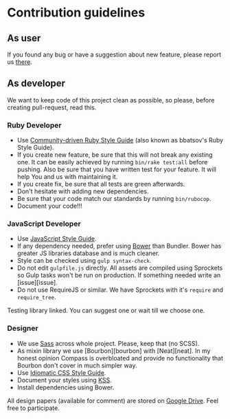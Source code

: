 # Contribution guidelines

## As user

If you found any bug or have a suggestion about new feature, please
report us [there][issues].

## As developer

We want to keep code of this project clean as possible, so please, before
creating pull-request, read this.

### Ruby Developer

- Use [Community-driven Ruby Style Guide][bbatsov] (also known as bbatsov's Ruby
  Style Guide).
- If you create new feature, be sure that this will not break any existing one.
  It can be easily achieved by running `bin/rake test:all` before pushing. Also
  be sure that you have written test for your feature. It will help You and us
  with maintaining it.
- If you create fix, be sure that all tests are green afterwards.
- Don't hesitate with adding new dependencies.
- Be sure that your code match our standards by running `bin/rubocop`.
- Document your code!!!

### JavaScript Developer

- Use [JavaScript Style Guide][airbnb].
- If any dependency needed, prefer using [Bower][bower] than Bundler. Bower has
  greater JS libraries database and is much cleaner.
- Style can be checked using `gulp syntax-check`.
- Do not edit `gulpfile.js` directly. All assets are compiled using Sprockets
  so Gulp tasks won't be run on production. If something needed write an
  [issue][issue].
- Do not use RequireJS or similar. We have Sprockets with it's `require`
  and `require_tree`.

Testing library linked. You can suggest one or wait till we choose one.

### Designer

- We use [Sass][sass] across whole project. Please, keep that (no SCSS).
- As mixin library we use [Bourbon][bourbon] with [Neat][neat]. In my honest
  opinion Compass is overbloated and provide no functionality that Bourbon
  don't cover in much simpler way.
- Use [Idiomatic CSS Style Guide][idiomatic].
- Document your styles using [KSS][kss].
- Install dependencies using Bower.

All design papers (available for comment) are stored on [Google Drive][gdrive].
Feel free to participate.

[airbnb]: https://github.com/airbnb/javascript "Airbnb JavaScript Style Guide"
[bbatsov]: https://github.com/bbatsov/ruby-style-guide "A community-driven Ruby coding style guide"
[bower]: http://bower.io/
[idiomatic]: https://github.com/necolas/idiomatic-css "Idiomatic CSS"
[issues]: https://github.com/hauleth/orodruin/issues/new "Report issue"
[kss]: http://warpspire.com/kss/ "Knyle Style Sheets"
[sass]: http://sass-lang.com/ "Syntactically Awesome Style Sheets"
[gdrive]: https://drive.google.com/folderview?id=0B0qkbxb2OVObVzJWdXlKUTZuZms&usp=sharing "Design files"
